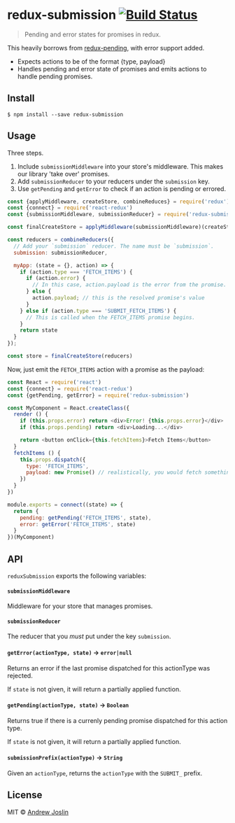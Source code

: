 # redux-submission [![Build Status](https://travis-ci.org/ajoslin/redux-submission.svg?branch=master)](https://travis-ci.org/ajoslin/redux-submission)

> Pending and error states for promises in redux.

This heavily borrows from [redux-pending](https://github.com/adriancooney/redux-pending/), with error support added.

* Expects actions to be of the format {type, payload}
* Handles pending and error state of promises and emits actions to handle pending promises.

## Install

```
$ npm install --save redux-submission
```

## Usage

Three steps.

1. Include `submissionMiddleware` into your store's middleware. This makes our library 'take over' promises.
2. Add `submissionReducer` to your reducers under the `submission` key.
3. Use `getPending` and `getError` to check if an action is pending or errored.

```js
const {applyMiddleware, createStore, combineReduces} = require('redux')
const {connect} = require('react-redux')
const {submissionMiddleware, submissionReducer} = require('redux-submission')

const finalCreateStore = applyMiddleware(submissionMiddleware)(createStore)

const reducers = combineReducers({
  // Add your `submission` reducer. The name must be `submission`.
  submission: submissionReducer,

  myApp: (state = {}, action) => {
    if (action.type === 'FETCH_ITEMS') {
      if (action.error) {
        // In this case, action.payload is the error from the promise.
      } else {
        action.payload; // this is the resolved promise's value
      }
    } else if (action.type === 'SUBMIT_FETCH_ITEMS') {
      // This is called when the FETCH_ITEMS promise begins.
    }
    return state
  }
});

const store = finalCreateStore(reducers)
```

Now, just emit the `FETCH_ITEMS` action with a promise as the payload:

```js
const React = require('react')
const {connect} = require('react-redux')
const {getPending, getError} = require('redux-submission')

const MyComponent = React.createClass({
  render () {
    if (this.props.error) return <div>Error! {this.props.error}</div>
    if (this.props.pending) return <div>Loading...</div>

    return <button onClick={this.fetchItems}>Fetch Items</button>
  }
  fetchItems () {
    this.props.dispatch({
      type: 'FETCH_ITEMS',
      payload: new Promise() // realistically, you would fetch something from the server...
    })
  }
})

module.exports = connect((state) => {
  return {
    pending: getPending('FETCH_ITEMS', state),
    error: getError('FETCH_ITEMS', state)
  }
})(MyComponent)
```

## API

`reduxSubmission` exports the following variables:

#### `submissionMiddleware`

Middleware for your store that manages promises.

#### `submissionReducer`

The reducer that you *must* put under the key `submission`.

#### `getError(actionType, state)` -> `error|null`

Returns an error if the last promise dispatched for this actionType was rejected.

If `state` is not given, it will return a partially applied function.

#### `getPending(actionType, state)` -> `Boolean`

Returns true if there is a currenly pending promise dispatched for this action type.

If `state` is not given, it will return a partially applied function.

#### `submissionPrefix(actionType)` -> `String`

Given an `actionType`, returns the `actionType` with the `SUBMIT_` prefix.

## License

MIT © [Andrew Joslin](http://ajoslin.com)
